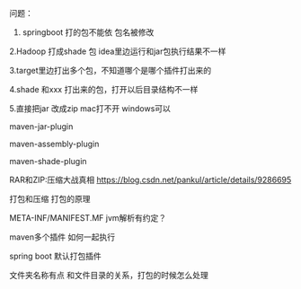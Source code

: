 问题：
1. springboot 打的包不能依 包名被修改

2.Hadoop 打成shade 包 idea里边运行和jar包执行结果不一样

3.target里边打出多个包，不知道哪个是哪个插件打出来的

4.shade 和xxx 打出来的包，打开以后目录结构不一样

5.直接把jar 改成zip mac打不开 windows可以


maven-jar-plugin

maven-assembly-plugin

maven-shade-plugin



RAR和ZIP:压缩大战真相
https://blog.csdn.net/pankul/article/details/9286695

打包和压缩 打包的原理

META-INF/MANIFEST.MF jvm解析有约定？

maven多个插件 如何一起执行

spring boot 默认打包插件

文件夹名称有点 和文件目录的关系，打包的时候怎么处理